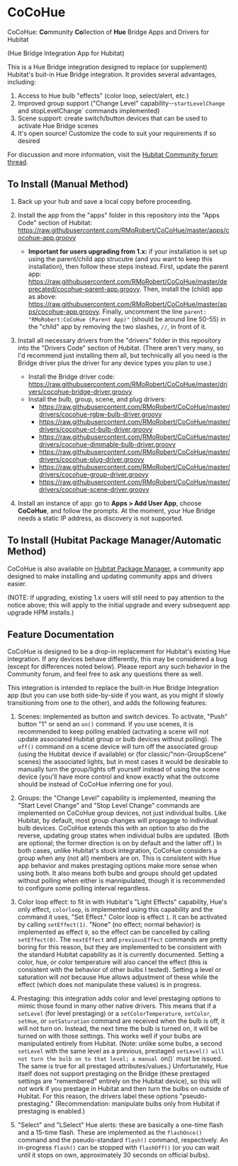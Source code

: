 # CoCoHue
CoCoHue: <b>Co</b>mmunity <b>Co</b>llection of <b>Hue</b> Bridge Apps and Drivers for Hubitat

(Hue Bridge Integration App for Hubitat)

This is a Hue Bridge integration designed to replace (or supplement) Hubitat's buit-in Hue Bridge
integration. It provides several advantages, including:
1. Access to Hue bulb "effects" (color loop, select/alert, etc.)
2. Improved group support ("Change Level" capability--`startLevelChange` and stopLevelChange` commands implemented)
3. Scene support: create switch/button devices that can be used to activate Hue Bridge scenes
4. It's open source! Customize the code to suit your requirements if so desired

For discussion and more information, visit the <a href="https://community.hubitat.com/t/release-cocohue-hue-bridge-integration-including-scenes/27978">Hubitat Community forum thread</a>.

## To Install (Manual Method)
1. Back up your hub and save a local copy before proceeding.

2. Install the app  from the "apps" folder in this repository into the "Apps Code" section of Hubitat: https://raw.githubusercontent.com/RMoRobert/CoCoHue/master/apps/cocohue-app.groovy
    * **Important for users upgrading from 1.x:** if your installation is set up using the parent/child app strucutre (and you want to keep this installation), then
    follow these steps instead. First, update the parent app: https://raw.githubusercontent.com/RMoRobert/CoCoHue/master/deprecated/cocohue-parent-app.groovy. Then,
    install the (child) app as above: https://raw.githubusercontent.com/RMoRobert/CoCoHue/master/apps/cocohue-app.groovy. Finally, uncomment the
    line `parent: "RMoRobert:CoCoHue (Parent App)"` (should be around line 50-55) in the "child" app by removing the two slashes, `//`, in front of it.

3. Install all necessary drivers from the "drivers" folder in this repository into the "Drivers Code" section of Hubitat. (There aren't very many, so I'd recommend just installing them all, but technically all you need is the Bridge driver plus the driver for any device types you plan to use.)
    * Install the Bridge driver code: https://raw.githubusercontent.com/RMoRobert/CoCoHue/master/drivers/cocohue-bridge-driver.groovy
    * Install the bulb, group, scene, and plug drivers:
      * https://raw.githubusercontent.com/RMoRobert/CoCoHue/master/drivers/cocohue-rgbw-bulb-driver.groovy
      * https://raw.githubusercontent.com/RMoRobert/CoCoHue/master/drivers/cocohue-ct-bulb-driver.groovy
      * https://raw.githubusercontent.com/RMoRobert/CoCoHue/master/drivers/cocohue-dimmable-bulb-driver.groovy
      * https://raw.githubusercontent.com/RMoRobert/CoCoHue/master/drivers/cocohue-plug-driver.groovy
      * https://raw.githubusercontent.com/RMoRobert/CoCoHue/master/drivers/cocohue-group-driver.groovy
      * https://raw.githubusercontent.com/RMoRobert/CoCoHue/master/drivers/cocohue-scene-driver.groovy
      
4. Install an instance of app: go to **Apps > Add User App**, choose **CoCoHue**, and follow the prompts. At the moment, your
   Hue Bridge needs a static IP address, as discovery is not supported.

## To Install (Hubitat Package Manager/Automatic Method)

CoCoHue is also available on <a href="https://community.hubitat.com/t/beta-hubitat-package-manager/38016">Hubitat Package
Manager</a>, a community app designed to make installing and updating community apps and drivers easier.

(NOTE: If upgrading, existing 1.x users will still need to pay attention to the notice above; this will apply to the initial
upgrade and every subsequent app upgrade HPM installs.)

## Feature Documentation
CoCoHue is designed to be a drop-in replacement for Hubitat's existing Hue integration. If any devices behave differently, this
may be considered a bug (except for differences noted below). Please report any such behavior in the Community forum, and feel free
to ask any questions there as well.

This integration is intended to replace the built-in Hue Bridge Integration app (but you can use both side-by-side if you want, as you might
if slowly transitioning from one to the other), and adds the following features:

1. Scenes: implemented as button and switch devices. To activate, "Push" button "1" or send an `on()` command. If you use
scenes, it is recommended to keep polling enabled (actvating a scene will not update associated Hubitat group or bulb
devices without polling). The `off()` command on a scene device will turn off the associated group (using the Hubitat device if
available) or (for classic/"non-GroupScene" scenes) the associated lights, but in most cases it would be desirable to manually
turn the group/lights off yourself instead of using the scene device (you'll have more control and know exactly what the outcome
should be instead of CoCoHue inferring one for you).

2. Groups: the "Change Level" capability is implemented, meaning the "Start Level Change" and "Stop Level Change" commands are
implemented on CoCoHue group devices, not just individual bulbs. Like Hubitat, by default, most group changes will propagage to
individual bulb devices. CoCoHue extends this with an option to also do the reverse, updating group states when individual bulbs are
updated. (Both are optional; the former direction is on by default and the latter off.) In both cases, unlike Hubitat's
stock integration, CoCoHue considers a group when any (not all) members are on. This is consistent with Hue app
behavior and makes prestaging options make more sense when using both. It also means both bulbs and groups should get
updated without polling when either is mannipulated, though it is recommended to configure some polling interval
regardless.

3. Color loop effect: to fit in with Hubitat's "Light Effects" capability, Hue's only effect, `colorloop`, is implemented using
this capability and the command it uses, "Set Effect." Color loop is effect `1`. It can be activated by calling `setEffect(1)`.
"None" (no effect; normal behavior) is implemented as effect `0`, so the effect can be cancelled by calling `setEffect(0)`.
The `nextEffect` and `previousEffect` commands are pretty boring for this reason, but they are implemented to be consistent with
the standard Hubitat capability as it is currently documented. Setting a color, hue, or color temperature will also cancel the effect
(this is consistent with the behavior of other bulbs I tested). Setting a level or saturation will *not* because Hue allows adjustment
of these while the effect (which does not manipulate these values) is in progress.

4. Prestaging: this integration adds color and level prestaging options to mimic those found in many other native drivers.
This means that if a `setLevel` (for level prestaging) or a `setColorTemperature`, `setColor`, `setHue`, or `setSaturation` command
are received when the bulb is off, it will not turn on. Instead, the next time the bulb is turned on, it will be turned on with those settings.
This works well if your bulbs are manipulated entirely from Hubitat. (Note: unlike some bulbs, a second `setLevel` with the same level
as a previous, prestaged `setLevel() will not turn the bulb on to that level; a manual `on()` must be issued. The same is true for all
prestaged attributes/values.) Unfortunately, Hue itself does not support prestaging on the Bridge (these prestaged settings are "remembered"
entirely on the Hubitat device), so this will *not* work if you prestage in Hubitat and then turn the bulbs on outside of Hubitat. For
this reason, the drivers label these options "pseudo-prestaging." (Recommendation: manipulate bulbs only from Hubitat if prestaging is enabled.)

5. "Select" and "LSelect" Hue alerts: these are basically a one-time flash and a 15-time flash. These are implemented as the
`flashOnce()` command and the pseudo-standard `flash()` command, respectively. An in-progress `flash()` can be stopped
with `flashOff()` (or you can wait until it stops on own, approximately 30 seconds on official bulbs).
